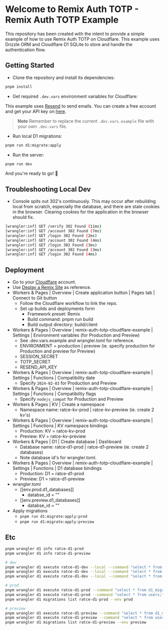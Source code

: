 # Welcome to Remix Auth TOTP - Remix Auth TOTP Example

This repository has been created with the intent to provide a simple example of how to use Remix Auth TOTP on Cloudflare. This example uses Drizzle ORM and Cloudflare D1 SQLite to store and handle the authentication flow.

## Getting Started

- Clone the repository and install its dependencies:

```sh
pnpm install
```

- Get required `.dev.vars` environment variables for Cloudflare:

This example uses [Resend](https://resend.com/overview) to send emails. You can create a free account and get your API key on [here](https://resend.com/api-keys).

> **Note**
> Remember to replace the current `.dev.vars.example` file with your own `.dev.vars` file.

- Run local D1 migrations:

```sh
pnpm run d1:migrate:apply
```

- Run the server:

```sh
pnpm run dev
```

And you're ready to go! 🎉

## Troubleshooting Local Dev

- Console spits out 302's continuously. This may occur after rebuilding local from scratch, especially the database, and there are stale cookies in the browser. Clearing cookies for the application in the browser should fix.

```sh
[wrangler:inf] GET /verify 302 Found (11ms)
[wrangler:inf] GET /account 302 Found (7ms)
[wrangler:inf] GET /login 302 Found (2ms)
[wrangler:inf] GET /account 302 Found (4ms)
[wrangler:inf] GET /login 302 Found (3ms)
[wrangler:inf] GET /account 302 Found (3ms)
[wrangler:inf] GET /login 302 Found (4ms)
```

## Deployment

- Go to your [Cloudflare](https://www.cloudflare.com/) account.
- Use [Deplay a Remix Site](https://developers.cloudflare.com/pages/framework-guides/deploy-a-remix-site/#deploying-with-cloudflare-pages) as reference.
- Workers & Pages | Overview | Create application button | Pages tab | Connect to Git button
  - Follow the Cloudflare workflow to link the repo.
  - Set up builds and deployments form
    - Framework preset: Remix
    - Build command: pnpm run build
    - Build output directory: build/client
- Workers & Pages | Overview | remix-auth-totp-cloudflare-example | Settings | Environment variables (for Production and Preview)
  - See .dev.vars.example and wrangler.toml for reference.
  - ENVIRONMENT = production | preview (ie. specify production for Production and preview for Preview)
  - SESSION_SECRET
  - TOTP_SECRET
  - RESEND_API_KEY
- Workers & Pages | Overview | remix-auth-totp-cloudflare-example | Settings | Functions | Compatibility date
  - Specify `2024-02-03` for Production and Preview
- Workers & Pages | Overview | remix-auth-totp-cloudflare-example | Settings | Functions | Compatibility flags
  - Specify `nodejs_compat` for Production and Preview
- Workers & Pages | KV | Create a namespace
  - Namespace name: ratce-kv-prod | ratce-kv-preview (ie. create 2 kv's)
- Workers & Pages | Overview | remix-auth-totp-cloudflare-example | Settings | Functions | KV namespace bindings
  - Production: KV = ratce-kv-prod
  - Preview: KV = ratce-kv-preview
- Workers & Pages | D1 | Create database | Dashboard
  - Database name: ratce-d1-prod | ratce-d1-preview (ie. create 2 databases)
  - Note database id's for wrangler.toml.
- Workers & Pages | Overview | remix-auth-totp-cloudflare-example | Settings | Functions | D1 database bindings
  - Production: D1 = ratce-d1-prod
  - Preview: D1 = ratce-d1-preview
- wrangler.toml
  - [[env.prod.d1_databases]]
    - databse_id = "<d1 id for ratce-d1-prod>"
  - [[env.preview.d1_databases]]
    - databse_id = "<d1 id for ratce-d1-preview>"
- Apply migrations
  - `pnpm run d1:migrate:apply:prod`
  - `pnpm run d1:migrate:apply:preview`

## Etc

```sh
pnpm wrangler d1 info ratce-d1-prod
pnpm wrangler d1 info ratce-d1-preview

# dev
pnpm wrangler d1 execute ratce-d1-dev --local --command "select * from d1_migrations;"
pnpm wrangler d1 execute ratce-d1-dev --local --command "select * from users;"
pnpm wrangler d1 execute ratce-d1-dev --local --command "select * from totps;"

# prod
pnpm wrangler d1 execute ratce-d1-prod --command "select * from d1_migrations;"
pnpm wrangler d1 execute ratce-d1-prod --command "select * from users;"
pnpm wrangler d1 migrations list ratce-d1-prod --env prod

# preview
pnpm wrangler d1 execute ratce-d1-preview --command "select * from d1_migrations;"
pnpm wrangler d1 execute ratce-d1-preview --command "select * from users;"
pnpm wrangler d1 migrations list ratce-d1-preview --env preview
```
